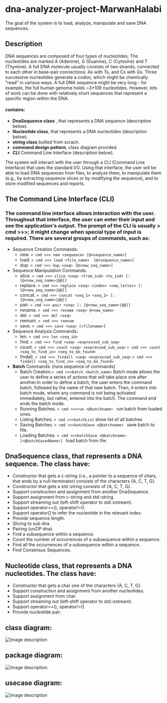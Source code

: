 # dna-analyzer-project-MarwanHalabi
The goal of the system is to load, analyze, manipulate and save DNA sequences.

## Description
DNA sequences are composed of four types of nucleotides; 
The nucleotides are marked A (Adenine), G (Guanine), C (Cytosine) and T (Thymine).
A full DNA molecule usually consists of two strands, connected to each other in base-pair connections: As with Ts, and Cs with Gs. 
Three successive nucleotides generate a codon, which might be chemically "read" in various ways.
A full DNA sequence might be very long - for example, the full human genome holds ~3*109 nucleotides. However, lots of work can be done with relatively short sequences that represent a specific region within the DNA.

#### contains:
- **DnaSequence class** , that represents a DNA sequence (description below).
- **Nucleotide class**, that represents a DNA nucleotides (description below).
- **string class** bullied from scrach.
- **command design pattern**, class diagram provided.
- **CLI** Command Line Interface (description below).

The system will interact with the user through a CLI (Command Line Interface) that uses the standard I/O. Using that interface, the user will be able to load DNA sequences from files, to analyze them, to manipulate them (e.g., by extracting sequence slices or by modifying the sequence), and to store modified sequences and reports.

## The Command Line Interface (CLI)
### The command line interface allows interaction with the user. Throughout that interface, the user can enter their input and see the application's output. The prompt of the CLI is usually > cmd >>>; it might change when special type of input is required. There are several groups of commands, such as:
- Sequence Creation Commands: 
  - new. ```> cmd >>> new <sequence> [@<sequence_name>]```
  - load. ```> cmd >>> load <file_name>  [@<sequence_name>]```
  - dup. ```> cmd >>> dup <seq> [@<new_seq_name>]```
- Sequence Manipulation Commands.
  - slice. ```> cmd >>> slice <seq> <from_ind> <to_ind> [: [@<new_seq_name>|@@]]```
  - replace. ```> cmd >>> replace <seq> <index> <new_letter> [: [@<new_seq_name>|@@]]```
  - concat. ```> cmd >>> concat <seq_1> <seq_2> [: [@<new_seq_name>|@@]]```
  - pair. ```> cmd >>> pair <seq> [: [@<new_seq_name>|@@]]```
  - rename. ```> cmd >>> rename <seq> @<new_name>```
  - del. ```> cmd >>> del <seq>```
  - reenum. ```> cmd >>> reenum```
  - save. ```> cmd >>> save <seq> [<filename>]```
- Sequence Analysis Commands:
  - len. ```> cmd >>> len <seq_id>```
  - find. ```> cmd >>> find <seq> <expressed_sub_seq>```
  - count. ```> cmd >>> count <seq> <expressed_sub_seq>```
           ```> cmd >>> count <seq_to_find_in> <seq_to_be_found>```
  - findall. ```> cmd >>> findall <seq> <expressed_sub_seq>```
             ```> cmd >>> findall <seq_to_find_in> <seq_to_be_found>```
- **Batch** Commands: (runs sequence of commands)
  - Batch Creation.```> cmd >>>batch <batch_name>```
  Batch mode allows the user to define a series of actions that will take place one after another.In order to define a batch, the user enters the command batch, followed by the name of that new batch. Then, it enters into batch mode, where any command is not being activated immediately, but rather, entered into the batch.
The command end ends the batch mode.
  - Running Batches. ```> cmd >>>run <@batchname> ```
  run batch from loaded ones.
  - Listing Batches.  ```> cmd >>>batchList```
  show list of all batches
  - Saving Batches. ```> cmd >>>batchSave <@batchname> ```
  save batch to file.
  - Loading Batches. ```> cmd >>>batchSave <@batchname> [<@batchSavedName>] ```
  load batch from file.

## DnaSequence class, that represents a DNA sequence. The class have:
- Constructor that gets a c-string (i.e., a pointer to a sequence of chars, that ends by a null-terminator) consists of the characters {A, C, T, G}.
- Constructor that gets a std::string consists of {A, C, T, G}.
- Support construction and assignment from another DnaSequence.
- Support assignment from c-string and std::string.
- Support streaming out (left-shift operator to std::ostream).
- Support operator==(), operator!=().
- Support operator[] to refer the nucleotide in the relevant index.
- Provide sequence length.
- Slicing to sub dna.
- Pairing (unZIP dna).
- Find a subsequence within a sequence.
- Count the number of occurrences of a subsequence within a sequence.
- Find all the occurrences of a subsequence within a sequence.
- Find Consensus Sequences.

## Nucleotide class, that represents a DNA nucleotides. The class have:
- Constructor that gets a char one of the characters {A, C, T, G}.
- Support construction and assignment from another nucleotides.
- Support assignment from char.
- Support streaming out (left-shift operator to std::ostream).
- Support operator==(), operator!=().
- Provide nucleotide pair.

## class diagram:
![Image description](https://github.com/Elevationacademy/dna-analyzer-project-MarwanHalabi/blob/master/classDiagram.png
)
## package diagram:
![Image description](https://github.com/Elevationacademy/dna-analyzer-project-MarwanHalabi/blob/master/PackageDiagram.png
)
## usecase diagram:
![Image description](https://github.com/Elevationacademy/dna-analyzer-project-MarwanHalabi/blob/master/UseCaseDiagram.png
)
